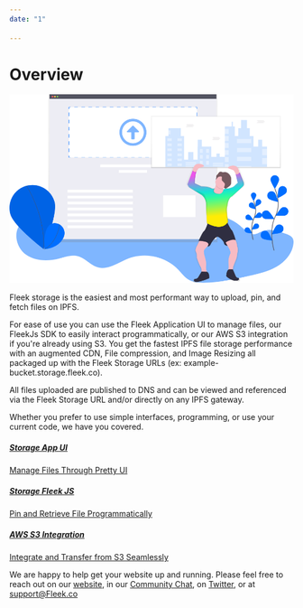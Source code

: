 ```yaml
---
date: "1"

---
```

# Overview

![](imgs/hero.png)

Fleek storage is the easiest and most performant way to upload, pin, and fetch files on IPFS.

For ease of use you can use the Fleek Application UI to manage files, our FleekJs SDK to easily interact programmatically, or our AWS S3 integration if you're already using S3. You get the fastest IPFS file storage performance with an augmented CDN, File compression, and Image Resizing all packaged up with the Fleek Storage URLs (ex: example-bucket.storage.fleek.co).

All files uploaded are published to DNS and can be viewed and referenced via the Fleek Storage URL and/or directly on any IPFS gateway.

Whether you prefer to use simple interfaces, programming, or use your current code, we have you covered.

<div class="prev-boxes-list">
  <a href="../storage-app/" class="prev-box">
    <h5>Storage App UI</h5>
    <p>Manage Files Through Pretty UI</p>
  </a>
  <a href="../fleek-storage-js/" class="prev-box">
    <h5>Storage Fleek JS</h5>
    <p>Pin and Retrieve File Programmatically</p>
  </a>
  <a href="../storage-aws-s3-integration/" class="prev-box">
    <h5>AWS S3 Integration</h5>
    <p>Integrate and Transfer from S3 Seamlessly</p>
  </a>
</div>

We are happy to help get your website up and running. Please feel free to reach out on our [website](https://Fleek.co), in our [Community Chat](https://join.slack.com/t/fleek-public/shared_invite/zt-bxna7y1d-PbVdut4rgHt5jM6Zjg9g9A), on [Twitter](https://twitter.com/FleekHQ), or at support@Fleek.co